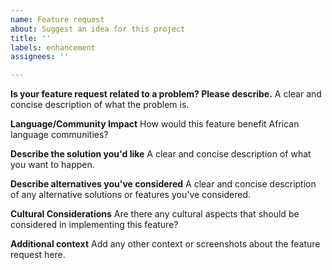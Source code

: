 ```yaml
---
name: Feature request
about: Suggest an idea for this project
title: ''
labels: enhancement
assignees: ''

---
```


**Is your feature request related to a problem? Please describe.**
A clear and concise description of what the problem is.

**Language/Community Impact**
How would this feature benefit African language communities?

**Describe the solution you'd like**
A clear and concise description of what you want to happen.

**Describe alternatives you've considered**
A clear and concise description of any alternative solutions or features you've considered.

**Cultural Considerations**
Are there any cultural aspects that should be considered in implementing this feature?

**Additional context**
Add any other context or screenshots about the feature request here.
